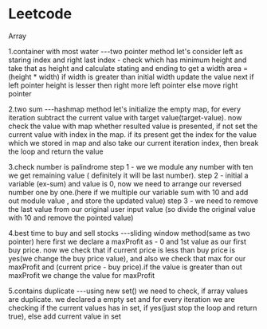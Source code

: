 # Leetcode

Array

1.container with most water
    ---two pointer method
    let's consider left as staring index and right last index -
    check which has minimum height and take that as height and calculate stating and ending to get a width
    area = (height * width) if width is greater than initial width update the value
    next if left pointer height is lesser then right more left pointer else move right pointer

2.two sum 
    ---hashmap method
    let's initialize the empty map, for every iteration subtract the current value with target value(target-value).
    now check the value with map whether resulted value is presented, if not set the current value with index in the map.
    if its present get the index for the value which we stored in map and also take our current iteration index, then break
    the loop and return the value 

3.check number is palindrome 
   step 1 - we we module any number with ten we get remaining value ( definitely it will be last number).
   step 2 - initial a variable (ex-sum) and value is 0, now we need to arrange our reversed number one by one.(here if we multiple our variable sum with 10 and add out module value ,  and store the updated value)
   step 3 - we need to remove the last value from our original user input value (so divide the original value with 10 and remove the pointed value)

4.best time to buy and sell stocks
    ---sliding window method(same as two pointer)
    here first we declare a maxProfit as - 0 and 1st value as our first buy price. now we check that if current price is less than buy price is yes(we change the buy price value), and also we check that max for our maxProfit and (current price - buy price).if the value is greater than out maxProfit we change the value for maxProfit

5.contains duplicate
    ---using new set()
    we need to check, if array values are duplicate. we declared a empty set and for every iteration we are checking if the current values has in set, if yes(just stop the loop and return true), else add current value in set